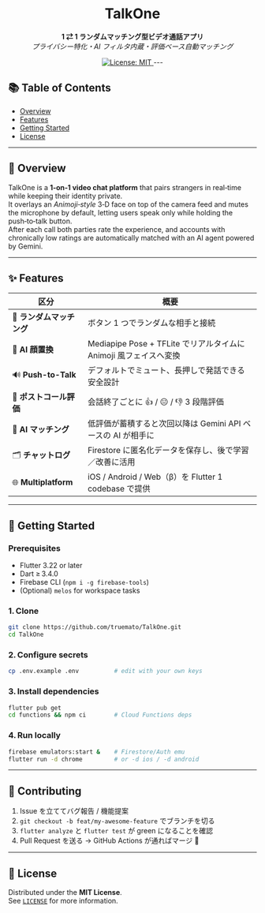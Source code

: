 <!-- PROJECT HEADER -->
<h1 align="center">TalkOne</h1>
<p align="center">
  <b>1 ⇄ 1 ランダムマッチング型ビデオ通話アプリ</b><br/>
  <i>プライバシー特化・AI フィルタ内蔵・評価ベース自動マッチング</i>
</p>

<p align="center">
  <!-- License badge -->
  <a href="LICENSE">
    <img src="https://img.shields.io/badge/License-MIT-blue.svg" alt="License: MIT"/>
  </a>
---

## 📚 Table of Contents

- [Overview](#overview)
- [Features](#features)
- [Getting Started](#getting-started)
- [License](#license)

---

## 📝 Overview

TalkOne is a **1‑on‑1 video chat platform** that pairs strangers in real‑time while keeping their identity private.  
It overlays an *Animoji‑style* 3‑D face on top of the camera feed and mutes the microphone by default, letting users speak only while holding the push‑to‑talk button.  
After each call both parties rate the experience, and accounts with chronically low ratings are automatically matched with an AI agent powered by Gemini.

---

## ✨ Features
| 区分 | 概要 |
|------|------|
| 🔀 **ランダムマッチング** | ボタン 1 つでランダムな相手と接続 |
| 🫥 **AI 顔置換** | Mediapipe Pose + TFLite でリアルタイムに Animoji 風フェイスへ変換 |
| 🔊 **Push-to-Talk** | デフォルトでミュート、長押しで発話できる安全設計 |
| 🏅 **ポストコール評価** | 会話終了ごとに 👍 / 😐 / 👎 3 段階評価 |
| 🤖 **AI マッチング** | 低評価が蓄積すると次回以降は Gemini API ベースの AI が相手に |
| 🗂 **チャットログ** | Firestore に匿名化データを保存し、後で学習／改善に活用 |
| 🌐 **Multiplatform** | iOS / Android / Web（β）を Flutter 1 codebase で提供 |

---

## 🚀 Getting Started

### Prerequisites

- Flutter 3.22 or later  
- Dart ≥ 3.4.0  
- Firebase CLI (`npm i -g firebase-tools`)  
- (Optional) `melos` for workspace tasks  

### 1. Clone

```bash
git clone https://github.com/truemato/TalkOne.git
cd TalkOne
```

### 2. Configure secrets

```bash
cp .env.example .env          # edit with your own keys
```

### 3. Install dependencies

```bash
flutter pub get
cd functions && npm ci        # Cloud Functions deps
```

### 4. Run locally

```bash
firebase emulators:start &    # Firestore/Auth emu
flutter run -d chrome         # or -d ios / -d android
```

---

## 🤝 Contributing

1. Issue を立ててバグ報告 / 機能提案  
2. `git checkout -b feat/my-awesome-feature` でブランチを切る  
3. `flutter analyze` と `flutter test` が green になることを確認  
4. Pull Request を送る → GitHub Actions が通ればマージ 🎉

---

## 🪪 License

Distributed under the **MIT License**.  
See [`LICENSE`](LICENSE) for more information.
